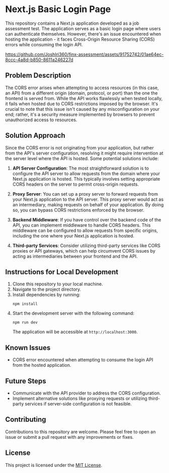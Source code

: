 # Next.js Basic Login Page

This repository contains a Next.js application developed as a job assessment test. The application serves as a basic login page where users can authenticate themselves. However, there's an issue encountered when hosting the application - it faces Cross-Origin Resource Sharing (CORS) errors while consuming the login API.


https://github.com/JoshIri360/finx-assessment/assets/91752742/01ae64ec-8ccc-4a8d-b850-8611a246227d


## Problem Description

The CORS error arises when attempting to access resources (in this case, an API) from a different origin (domain, protocol, or port) than the one the frontend is served from. While the API works flawlessly when tested locally, it fails when hosted due to CORS restrictions imposed by the browser. It's crucial to note that this issue isn't caused by any misconfiguration on your end; rather, it's a security measure implemented by browsers to prevent unauthorized access to resources.

## Solution Approach

Since the CORS error is not originating from your application, but rather from the API's server configuration, resolving it might require intervention at the server level where the API is hosted. Some potential solutions include:

1. **API Server Configuration**: The most straightforward solution is to configure the API server to allow requests from the domain where your Next.js application is hosted. This typically involves setting appropriate CORS headers on the server to permit cross-origin requests.

2. **Proxy Server**: You can set up a proxy server to forward requests from your Next.js application to the API server. This proxy server would act as an intermediary, making requests on behalf of your application. By doing so, you can bypass CORS restrictions enforced by the browser.

3. **Backend Middleware**: If you have control over the backend code of the API, you can implement middleware to handle CORS headers. This middleware can be configured to allow requests from specific origins, including the one where your Next.js application is hosted.

4. **Third-party Services**: Consider utilizing third-party services like CORS proxies or API gateways, which can help circumvent CORS issues by acting as intermediaries between your frontend and the API.

## Instructions for Local Development

1. Clone this repository to your local machine.
2. Navigate to the project directory.
3. Install dependencies by running:
   ```
   npm install
   ```
4. Start the development server with the following command:
   ```
   npm run dev
   ```
   The application will be accessible at `http://localhost:3000`.

## Known Issues
- CORS error encountered when attempting to consume the login API from the hosted application.

## Future Steps
- Communicate with the API provider to address the CORS configuration.
- Implement alternative solutions like proxying requests or utilizing third-party services if server-side configuration is not feasible.

## Contributing
Contributions to this repository are welcome. Please feel free to open an issue or submit a pull request with any improvements or fixes.

## License
This project is licensed under the [MIT License](LICENSE).
